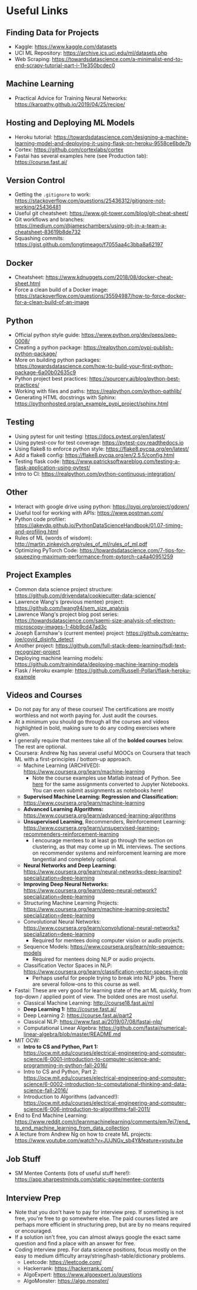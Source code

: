 # Useful Links

## Finding Data for Projects
- Kaggle: https://www.kaggle.com/datasets
- UCI ML Repository: https://archive.ics.uci.edu/ml/datasets.php
- Web Scraping: https://towardsdatascience.com/a-minimalist-end-to-end-scrapy-tutorial-part-i-11e350bcdec0

## Machine Learning
- Practical Advice for Training Neural Networks: https://karpathy.github.io/2019/04/25/recipe/

## Hosting and Deploying ML Models
- Heroku tutorial: https://towardsdatascience.com/designing-a-machine-learning-model-and-deploying-it-using-flask-on-heroku-9558ce6bde7b
- Cortex: https://github.com/cortexlabs/cortex
- Fastai has several examples here (see Production tab): https://course.fast.ai/

## Version Control
- Getting the `.gitignore` to work: https://stackoverflow.com/questions/25436312/gitignore-not-working/25436481
- Useful git cheatsheet: https://www.git-tower.com/blog/git-cheat-sheet/
- Git workflows and branches: https://medium.com/@jameschambers/using-git-in-a-team-a-cheatsheet-83619b8de732
- Squashing commits: https://gist.github.com/longtimeago/f7055aa4c3bba8a62197

## Docker
- Cheatsheet: https://www.kdnuggets.com/2018/08/docker-cheat-sheet.html
- Force a clean build of a Docker image: https://stackoverflow.com/questions/35594987/how-to-force-docker-for-a-clean-build-of-an-image

## Python
- Official python style guide: https://www.python.org/dev/peps/pep-0008/
- Creating a python package: https://realpython.com/pypi-publish-python-package/
- More on building python packages: https://towardsdatascience.com/how-to-build-your-first-python-package-6a00b02635c9
- Python project best practices: https://sourcery.ai/blog/python-best-practices/
- Working with files and paths: https://realpython.com/python-pathlib/
- Generating HTML docstrings with Sphinx: https://pythonhosted.org/an_example_pypi_project/sphinx.html

## Testing
- Using pytest for unit testing: https://docs.pytest.org/en/latest/
- Using pytest-cov for test coverage: https://pytest-cov.readthedocs.io
- Using flake8 to enforce python style: https://flake8.pycqa.org/en/latest/
- Add a flake8 config: https://flake8.pycqa.org/en/2.5.5/config.html
- Testing flask code: https://www.patricksoftwareblog.com/testing-a-flask-application-using-pytest/
- Intro to CI: https://realpython.com/python-continuous-integration/

## Other
- Interact with google drive using python: https://pypi.org/project/gdown/
- Useful tool for working with APIs: https://www.postman.com/
- Python code profiler: https://jakevdp.github.io/PythonDataScienceHandbook/01.07-timing-and-profiling.html
- Rules of ML (words of wisdom): http://martin.zinkevich.org/rules_of_ml/rules_of_ml.pdf
- Optimizing PyTorch Code: https://towardsdatascience.com/7-tips-for-squeezing-maximum-performance-from-pytorch-ca4a40951259

## Project Examples
- Common data science project structure: https://github.com/drivendata/cookiecutter-data-science/
- Lawrence Wang's (previous mentee) project: https://github.com/lwang94/sem_size_analysis
- Lawrence Wang's project blog post series: https://towardsdatascience.com/saemi-size-analysis-of-electron-microscopy-images-1-4bb9cd47ad3c
- Joseph Earnshaw's (current mentee) project: https://github.com/earny-joe/covid_disinfo_detect
- Another project: https://github.com/full-stack-deep-learning/fsdl-text-recognizer-project
- Deploying machine learning models: https://github.com/trainindata/deploying-machine-learning-models
- Flask / Heroku example: https://github.com/Russell-Pollari/flask-heroku-example

## Videos and Courses
- Do not pay for any of these courses! The certifications are mostly worthless and not worth paying for. Just audit the courses.
- At a minimum you should go through all the courses and videos highlighted in bold, making sure to do any coding exercises where given.
- I generally require that mentees take all of the **bolded courses** below. The rest are optional.
- Coursera: Andrew Ng has several useful MOOCs on Coursera that teach ML with a first-principles / bottom-up approach.
    - Machine Learning (ARCHIVED): https://www.coursera.org/learn/machine-learning
        - Note the course examples use Matlab instead of Python. See [here](https://github.com/dibgerge/ml-coursera-python-assignments) for the same assignments converted to Jupyter Notebooks. You can even submit assignments as notebooks here!
    - **Supervised Machine Learning: Regression and Classification:** https://www.coursera.org/learn/machine-learning
    - **Advanced Learning Algorithms:** https://www.coursera.org/learn/advanced-learning-algorithms
    - **Unsupervised Learning**, Recommenders, Reinforcement Learning: https://www.coursera.org/learn/unsupervised-learning-recommenders-reinforcement-learning
        - I encourage mentees to at least go through the section on clustering, as that may come up in ML interviews. The sections on recommender systems and reinforcement learning are more tangential and completely optional.
    - **Neural Networks and Deep Learning:** https://www.coursera.org/learn/neural-networks-deep-learning?specialization=deep-learning
    - **Improving Deep Neural Networks:** https://www.coursera.org/learn/deep-neural-network?specialization=deep-learning
    - Structuring Machine Learning Projects: https://www.coursera.org/learn/machine-learning-projects?specialization=deep-learning
    - Convolutional Neural Networks: https://www.coursera.org/learn/convolutional-neural-networks?specialization=deep-learning
        - Required for mentees doing computer vision or audio projects.
    - Sequence Models: https://www.coursera.org/learn/nlp-sequence-models
        - Required for mentees doing NLP or audio projects.
    - Classification Vector Spaces in NLP: https://www.coursera.org/learn/classification-vector-spaces-in-nlp
        - Perhaps useful for people trying to break into NLP jobs. There are several follow-ons to this course as well.
- Fastai: These are very good for learning state of the art ML quickly, from top-down / applied point of view. The bolded ones are most useful.
    - Classical Machine Learning: http://course18.fast.ai/ml
    - **Deep Learning 1:** http://course.fast.ai/
    - Deep Learning 2: https://course.fast.ai/part2
    - Classical NLP: https://www.fast.ai/2019/07/08/fastai-nlp/
    - Computational Linear Algebra: https://github.com/fastai/numerical-linear-algebra/blob/master/README.md
- MIT OCW:
    - **Intro to CS and Python, Part 1:** https://ocw.mit.edu/courses/electrical-engineering-and-computer-science/6-0001-introduction-to-computer-science-and-programming-in-python-fall-2016/
    - Intro to CS and Python, Part 2: https://ocw.mit.edu/courses/electrical-engineering-and-computer-science/6-0002-introduction-to-computational-thinking-and-data-science-fall-2016/
    - Introduction to Algorithms (advanced!): https://ocw.mit.edu/courses/electrical-engineering-and-computer-science/6-006-introduction-to-algorithms-fall-2011/
- End to End Machine Learning: https://www.reddit.com/r/learnmachinelearning/comments/em7ej7/end_to_end_machine_learning_from_data_collection
- A lecture from Andrew Ng on how to create ML projects: https://www.youtube.com/watch?v=JUJNGv_sb4Y&feature=youtu.be

## Job Stuff
- SM Mentee Contents (lots of useful stuff here!): https://app.sharpestminds.com/static-page/mentee-contents

## Interview Prep
- Note that you don't have to pay for interview prep. If something is not free, you're free to go somewhere else. The paid courses listed are perhaps more efficient in structuring prep, but are by no means required or encouraged.
- If a solution isn't free, you can almost always google the exact same question and find a place with an answer for free.
- Coding interview prep. For data science positions, focus mostly on the easy to medium difficulty array/string/hash-table/dictionary problems.
    - Leetcode: https://leetcode.com/
    - Hackerrank: https://hackerrank.com/
    - AlgoExpert: https://www.algoexpert.io/questions
    - AlgoMonster: https://algo.monster/

